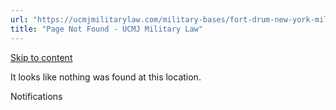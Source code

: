 ```yaml
---
url: "https://ucmjmilitarylaw.com/military-bases/fort-drum-new-york-military-defense-lawyer-ucmj-legal-guide/%7Blocation13"
title: "Page Not Found - UCMJ Military Law"
---
```


[Skip to content](https://ucmjmilitarylaw.com/military-bases/fort-drum-new-york-military-defense-lawyer-ucmj-legal-guide/%7Blocation13#content)

It looks like nothing was found at this location.

Notifications